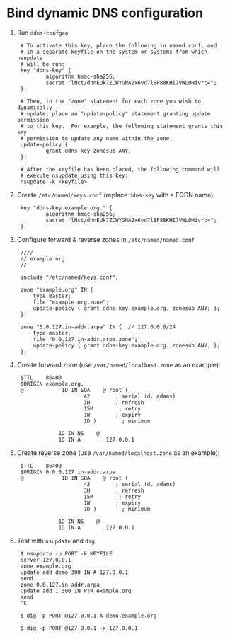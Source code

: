 # Bind dynamic DNS configuration

1. Run `ddns-confgen`

        # To activate this key, place the following in named.conf, and
        # in a separate keyfile on the system or systems from which nsupdate
        # will be run:
        key "ddns-key" {
                algorithm hmac-sha256;
                secret "lNct/dhnEUk7ZCWYGNA2x6vd7lBP88KHI7VWLOHivrc=";
        };

        # Then, in the "zone" statement for each zone you wish to dynamically
        # update, place an "update-policy" statement granting update permission
        # to this key.  For example, the following statement grants this key
        # permission to update any name within the zone:
        update-policy {
                grant ddns-key zonesub ANY;
        };

        # After the keyfile has been placed, the following command will
        # execute nsupdate using this key:
        nsupdate -k <keyfile>

2. Create `/etc/named/keys.conf` (replace `ddns-key` with a FQDN name):

        key "ddns-key.example.org." {
                algorithm hmac-sha256;
                secret "lNct/dhnEUk7ZCWYGNA2x6vd7lBP88KHI7VWLOHivrc=";
        };

3. Configure forward & reverse zones in `/etc/named/named.conf`

        ////
        // example.org
        //

        include "/etc/named/keys.conf";

        zone "example.org" IN {
            type master;
            file "example.org.zone";
            update-policy { grant ddns-key.example.org. zonesub ANY; };
        };

        zone "0.0.127.in-addr.arpa" IN {  // 127.0.0.0/24
            type master;
            file "0.0.127.in-addr.arpa.zone";
            update-policy { grant ddns-key.example.org. zonesub ANY; };
        };


4. Create forward zone (use `/var/named/localhost.zone` as an example):

        $TTL    86400
        $ORIGIN example.org.
        @            1D IN SOA    @ root (
                            42        ; serial (d. adams)
                            3H        ; refresh
                            15M        ; retry
                            1W        ; expiry
                            1D )        ; minimum

                    1D IN NS    @
                    1D IN A        127.0.0.1



5. Create reverse zone (use `/var/named/localhost.zone` as an example):

        $TTL    86400
        $ORIGIN 0.0.0.127.in-addr.arpa.
        @            1D IN SOA    @ root (
                            42        ; serial (d. adams)
                            3H        ; refresh
                            15M        ; retry
                            1W        ; expiry
                            1D )        ; minimum

                    1D IN NS    @
                    1D IN A        127.0.0.1



6. Test with `nsupdate` and `dig`

        $ nsupdate -p PORT -k KEYFILE
        server 127.0.0.1
        zone example.org
        update add demo 300 IN A 127.0.0.1
        send
        zone 0.0.127.in-addr.arpa
        update add 1 300 IN PTR example.org
        send
        ^C

        $ dig -p PORT @127.0.0.1 A demo.example.org

        $ dig -p PORT @127.0.0.1 -x 127.0.0.1